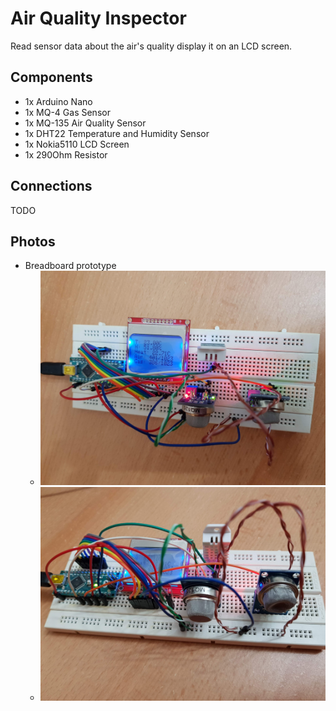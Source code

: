 # Air Quality Inspector

Read sensor data about the air's quality display it on an LCD screen.

## Components

* 1x Arduino Nano
* 1x MQ-4 Gas Sensor
* 1x MQ-135 Air Quality Sensor
* 1x DHT22 Temperature and Humidity Sensor
* 1x Nokia5110 LCD Screen
* 1x 290Ohm Resistor

## Connections

TODO

## Photos

* Breadboard prototype
  * [![Photo 1](prototype_photo_1.jpg)](prototype_photo_1.jpg)
  * [![Photo 2](prototype_photo_2.jpg)](prototype_photo_2.jpg)
